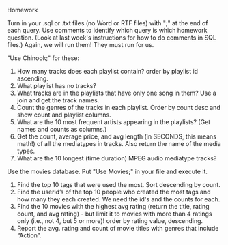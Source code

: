 
Homework

Turn in your .sql or .txt files (no Word or RTF files) with ";" at the end of each query. Use comments to identify which query is which homework question. (Look at last week's instructions for how to do comments in SQL files.)  Again, we will run them!  They must run for us.

"Use Chinook;" for these:

1. How many tracks does each playlist contain? order by playlist id ascending.
2. What playlist has no tracks?
3. What tracks are in the playlists that have only one song in them? Use a join and get the track names.
4. Count the genres of the tracks in each playlist. Order by count desc and show count and playlist columns.
5. What are the 10 most frequent artists appearing in the playlists? (Get names and counts as columns.)
6. Get the count, average price, and avg length (in SECONDS, this means math!) of all the mediatypes in tracks. Also return the name of the media types.
7. What are the 10 longest (time duration) MPEG audio mediatype tracks?

Use the movies database.  Put "Use Movies;" in your file and execute it.

1.  Find the top 10 tags that were used the most. Sort descending by count.
2.  Find the userid’s of the top 10 people who created the most tags and how many they each created. We need the id's and the counts for each.
3.  Find the 10 movies with the highest avg rating (return the title, rating count, and avg rating) - but limit it to movies with more than 4 ratings only (i.e., not 4, but 5 or more)! order by rating value, descending.
4.  Report the avg. rating and count of movie titles with genres that include “Action”.
